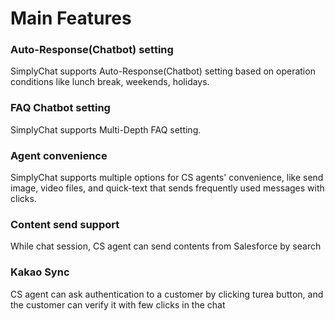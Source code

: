 # Main Features

### Auto-Response(Chatbot) setting

SimplyChat supports Auto-Response(Chatbot) setting based on operation conditions like lunch break, weekends, holidays.

### FAQ Chatbot setting&#x20;

SimplyChat supports Multi-Depth FAQ setting.

### Agent convenience

SimplyChat supports multiple options for CS agents' convenience, like send image, video files, and quick-text that sends frequently used messages with clicks.

### Content send support

While chat session, CS agent can send contents from Salesforce by search

### Kakao Sync

CS agent can ask authentication to a customer by clicking turea button, and the customer can verify it with few clicks in the chat

